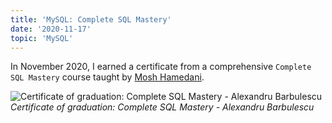 ```yaml
---
title: 'MySQL: Complete SQL Mastery'
date: '2020-11-17'
topic: 'MySQL'
---
```


In November 2020, I earned a certificate from a comprehensive `Complete SQL Mastery` course taught by [Mosh Hamedani](https://twitter.com/moshhamedani).

![Certificate of graduation: Complete SQL Mastery - Alexandru Barbulescu](/images/certifications/mysql/complete-sql-mastery.webp)
_Certificate of graduation: Complete SQL Mastery - Alexandru Barbulescu_
